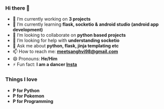 ### Hi there 👋


- 🔭 I’m currently working on  **3 projects**
- 🌱 I’m currently learning **flask, socketio & android studio (android app development)**
- 👯 I’m looking to collaborate on **python based projects**
- 🤔 I’m looking for help with **understanding socketio**
- 💬 Ask me about **python, flask, jinja templating etc**
- 📫 How to reach me: **[meetsanghvi98@gmail.com](mailto:meetsanghvi98@gmail.com)**
- 😄 Pronouns: **He/Him**
- ⚡ Fun fact: **I am a dancer [Insta](www.instagram.com/imeetsanghvi)**

### Things I love

- **P for Python**
- **P for Pokemon**
- **P for Programming**
